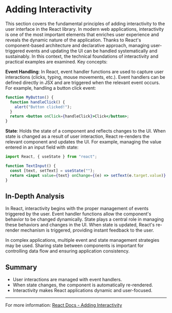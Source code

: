 # Adding Interactivity

This section covers the fundamental principles of adding interactivity to the user interface in the React library. In modern web applications, interactivity is one of the most important elements that enriches user experience and reveals the dynamic nature of the application. Thanks to React's component-based architecture and declarative approach, managing user-triggered events and updating the UI can be handled systematically and sustainably. In this context, the technical foundations of interactivity and practical examples are examined. Key concepts:

**Event Handling**: In React, event handler functions are used to capture user interactions (clicks, typing, mouse movements, etc.). Event handlers can be defined directly in JSX and are triggered when the relevant event occurs. For example, handling a button click event:

```jsx
function MyButton() {
  function handleClick() {
    alert("Button clicked!");
  }
  return <button onClick={handleClick}>Click</button>;
}
```

**State**: Holds the state of a component and reflects changes to the UI. When state is changed as a result of user interaction, React re-renders the relevant component and updates the UI. For example, managing the value entered in an input field with state:

```jsx
import React, { useState } from "react";

function TextInput() {
  const [text, setText] = useState("");
  return <input value={text} onChange={(e) => setText(e.target.value)} />;
}
```

## In-Depth Analysis

In React, interactivity begins with the proper management of events triggered by the user. Event handler functions allow the component's behavior to be changed dynamically. State plays a central role in managing these behaviors and changes in the UI. When state is updated, React's re-render mechanism is triggered, providing instant feedback to the user.

In complex applications, multiple event and state management strategies may be used. Sharing state between components is important for controlling data flow and ensuring application consistency.

## Summary

- User interactions are managed with event handlers.
- When state changes, the component is automatically re-rendered.
- Interactivity makes React applications dynamic and user-focused.

---

For more information: [React Docs - Adding Interactivity](https://react.dev/learn/adding-interactivity)
